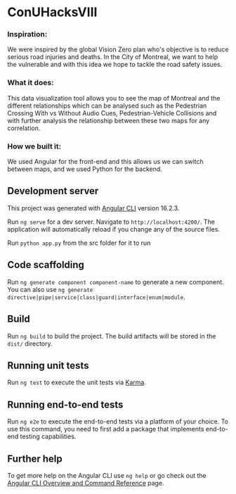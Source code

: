 # ConUHacksVIII

### Inspiration: 
We were inspired by the global Vision Zero plan who's objective is to reduce serious road injuries and deaths. In the City of Montreal, we want to help the vulnerable and with this idea we hope to tackle the road safety issues. 

### What it does:
This data visualization tool allows you to see the map of Montreal and the different relationships which can be analysed such as the Pedestrian Crossing With vs Without Audio Cues, Pedestrian-Vehicle Collisions and with further analysis the relationship between these two maps for any correlation.

### How we built it:
 We used Angular for the front-end and this allows us we can switch between maps, and we used Python for the backend.


## Development server

This project was generated with [Angular CLI](https://github.com/angular/angular-cli) version 16.2.3.

Run `ng serve` for a dev server. Navigate to `http://localhost:4200/`. The application will automatically reload if you change any of the source files.

Run `python app.py` from the src folder for it to run

## Code scaffolding

Run `ng generate component component-name` to generate a new component. You can also use `ng generate directive|pipe|service|class|guard|interface|enum|module`.

## Build

Run `ng build` to build the project. The build artifacts will be stored in the `dist/` directory.

## Running unit tests

Run `ng test` to execute the unit tests via [Karma](https://karma-runner.github.io).

## Running end-to-end tests

Run `ng e2e` to execute the end-to-end tests via a platform of your choice. To use this command, you need to first add a package that implements end-to-end testing capabilities.

## Further help

To get more help on the Angular CLI use `ng help` or go check out the [Angular CLI Overview and Command Reference](https://angular.io/cli) page.

